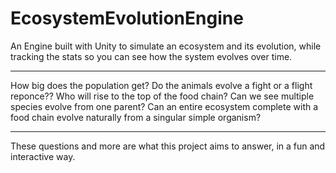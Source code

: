 # EcosystemEvolutionEngine
An Engine built with Unity to simulate an ecosystem and its evolution, while tracking the stats so you can see how the system evolves over time.
***
How big does the population get?
Do the animals evolve a fight or a flight reponce?? 
Who will rise to the top of the food chain?
Can we see multiple species evolve from one parent?
Can an entire ecosystem complete with a food chain evolve naturally from a singular simple organism? 
***
These questions and more are what this project aims to answer, in a fun and interactive way. 
